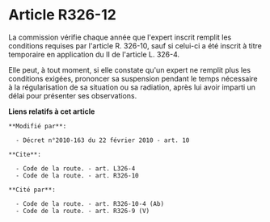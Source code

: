 # Article R326-12

La commission vérifie chaque année que l'expert inscrit remplit les conditions requises par l'article R. 326-10, sauf si
celui-ci a été inscrit à titre temporaire en application du II de l'article L. 326-4. 

Elle peut, à tout moment, si elle constate qu'un expert ne remplit plus les conditions exigées, prononcer sa suspension
pendant le temps nécessaire à la régularisation de sa situation ou sa radiation, après lui avoir imparti un délai pour
présenter ses observations.

**Liens relatifs à cet article**

	**Modifié par**:

	  - Décret n°2010-163 du 22 février 2010 - art. 10

	**Cite**:

	  - Code de la route. - art. L326-4
	  - Code de la route. - art. R326-10

	**Cité par**:

	  - Code de la route. - art. R326-10-4 (Ab)
	  - Code de la route. - art. R326-9 (V)
